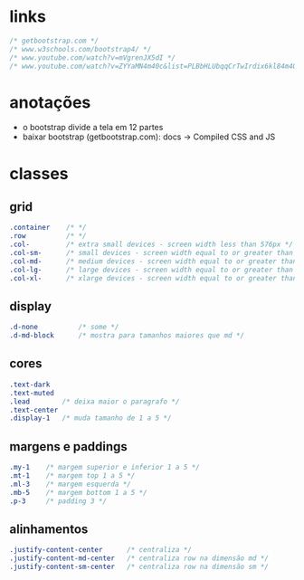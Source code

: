 # links 

~~~css
/* getbootstrap.com */
/* www.w3schools.com/bootstrap4/ */
/* www.youtube.com/watch?v=mVgrenJX5dI */
/* www.youtube.com/watch?v=ZYYaMN4m40c&list=PLBbHLUbqqCrTwIrdix6kl84m4OPE0JexR&index=3 */
~~~

# anotações

- o bootstrap divide a tela em 12 partes
- baixar bootstrap (getbootstrap.com): docs -> Compiled CSS and JS

# classes 

## grid 

~~~css
.container    /* */
.row          /* */
.col-         /* extra small devices - screen width less than 576px */
.col-sm-      /* small devices - screen width equal to or greater than 576px */
.col-md-      /* medium devices - screen width equal to or greater than 768px */
.col-lg-      /* large devices - screen width equal to or greater than 992px */
.col-xl-      /* xlarge devices - screen width equal to or greater than 1200px */
~~~

## display 

~~~css
.d-none          /* some */
.d-md-block      /* mostra para tamanhos maiores que md */
~~~

## cores 

~~~css
.text-dark 
.text-muted 
.lead        /* deixa maior o paragrafo */
.text-center 
.display-1   /* muda tamanho de 1 a 5 */
~~~

## margens e paddings 

~~~css
.my-1    /* margem superior e inferior 1 a 5 */
.mt-1    /* margem top 1 a 5 */
.ml-3    /* margem esquerda */
.mb-5    /* margem bottom 1 a 5 */
.p-3     /* padding 3 */
~~~

## alinhamentos 

~~~css
.justify-content-center      /* centraliza */
.justify-content-md-center   /* centraliza row na dimensão md */
.justify-content-sm-center   /* centraliza row na dimensão sm */
~~~